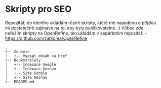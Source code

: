 # Skripty pro SEO

Repozitář, do kterého ukládám různé skripty, které mě napadnou a přijdou mi dostatečně zajímavé na to, aby byly publikovatelné. :) Vůbec zde neřeším skripty na OpenRefine, ten ukládám v separátním repozitáři - https://github.com/zatkoma/OpenRefine


```
.
+-- Console
|   +-- Vypsat obsah <a href
+-- Bookmarklety
|   +-- Indexace Google
|   +-- Indexace Seznam
|   +-- Site Google
|   +-- Site Seznam
+-- README.md
```
